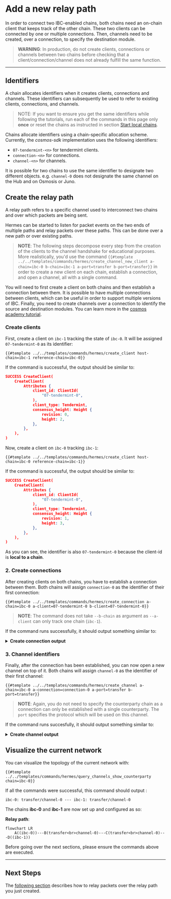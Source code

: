 # Add a new relay path

In order to connect two IBC-enabled chains, both chains need an on-chain client that keeps track of the other chain. These two clients can be connected by one or multiple connections. Then, channels need to be created, over a connection, to specify the destination module.

> __WARNING__: In production, do not create clients, connections or channels between two chains before checking that a client/connection/channel does not already fulfill the same function.

---

## Identifiers

A chain allocates identifiers when it creates clients, connections and channels. These identifiers can subsequently be used to refer to existing clients, connections, and channels.

> NOTE: If you want to ensure you get the same identifiers while following the tutorials, run each of the commands in this page only __once__ or reset the chains as instructed in section [Start local chains](./start-local-chains.md#reset-your-configuration-and-start-the-chains). 

Chains allocate identifiers using a chain-specific allocation scheme. Currently, the *cosmos-sdk* implementation uses the following identifiers:

- `07-tendermint-<n>` for tendermint clients.
- `connection-<n>` for connections.
- `channel-<n>` for channels.

It is possible for two chains to use the same identifier to designate two different objects. e.g. `channel-0` does not designate the same channel on the Hub and on Osmosis or Juno.


## Create the relay path

A relay path refers to a specific channel used to interconnect two chains and over which packets are being sent.

Hermes can be started to listen for packet events on the two ends of multiple paths and relay packets over these paths.
This can be done over a new path or over existing paths.

>__NOTE__: The following steps decompose every step from the creation of the clients to the channel handshake for educational purposes. 
> More realistically, you'd use the command `{{#template ../../templates/commands/hermes/create_channel_new_client a-chain=ibc-0 b-chain=ibc-1 a-port=transfer b-port=transfer}}` in order to create a new client on each chain, establish a connection, and open a channel, all with a single command.

You will need to first create a client on both chains and then establish a connection between them. It is possible to have multiple connections between clients, which can be useful in order to support multiple versions of IBC. Finally, you need to create channels over a connection to identify the source and destination modules. You can learn more in the [cosmos academy tutorial](https://tutorials.cosmos.network/academy/4-ibc/what-is-ibc.html).  

### Create clients

First, create a client on `ibc-1` tracking the state of `ibc-0`. It will be assigned `07-tendermint-0` as its identifier:

```shell
{{#template ../../templates/commands/hermes/create_client host-chain=ibc-1 reference-chain=ibc-0}}
```

If the command is successful, the output should be similar to:
```json
SUCCESS CreateClient(
    CreateClient(
        Attributes {
            client_id: ClientId(
                "07-tendermint-0",
            ),
            client_type: Tendermint,
            consensus_height: Height {
                revision: 0,
                height: 2,
            },
        },
    ),
)
```

Now, create a client on `ibc-0` tracking `ibc-1`:

```shell
{{#template ../../templates/commands/hermes/create_client host-chain=ibc-0 reference-chain=ibc-1}}
```
If the command is successful, the output should be similar to:
```json
SUCCESS CreateClient(
    CreateClient(
        Attributes {
            client_id: ClientId(
                "07-tendermint-0",
            ),
            client_type: Tendermint,
            consensus_height: Height {
                revision: 1,
                height: 3,
            },
        },
    ),
)
```
As you can see, the identifier is also `07-tendermint-0` because the client-id is **local to a chain**. 


### 2. Create connections


After creating clients on both chains, you have to establish a connection between them. Both chains will assign `connection-0` as the identifier of their first connection:

```shell
{{#template ../../templates/commands/hermes/create_connection a-chain=ibc-0 a-client=07-tendermint-0 b-client=07-tendermint-0}}
```
>__NOTE__: The command does not take `--b-chain` as argument as `--a-client` can only track one chain (`ibc-1`). 

If the command runs successfully, it should output something similar to:

<details><summary style="font-weight:bold">Create connection output</summary>

```
2022-08-29T11:16:39.833467Z  INFO ThreadId(01) using default configuration from '$HOME/.hermes/config.toml'
2022-08-29T11:16:39.838071Z  INFO ThreadId(01) Creating a new connection with pre-existing clients 07-tendermint-0 and 07-tendermint-0
2022-08-29T11:16:39.843103Z  INFO ThreadId(15) wait_for_block_commits: waiting for commit of tx hashes(s) F87AE29F8BA86EA9F6533C0CE8A34101C90948B824446E0B4889C4F953A9E094 id=ibc-0
2022-08-29T11:16:41.047867Z  INFO ThreadId(01) 🥂 ibc-0 => IbcEventWithHeight {
    event: OpenInitConnection(
        OpenInit(
            Attributes {
                connection_id: Some(
                    ConnectionId(
                        "connection-0",
                    ),
                ),
                client_id: ClientId(
                    "07-tendermint-0",
                ),
                counterparty_connection_id: None,
                counterparty_client_id: ClientId(
                    "07-tendermint-0",
                ),
            },
        ),
    ),
    height: Height {
        revision: 0,
        height: 29,
    },
}

2022-08-29T11:16:44.061620Z  INFO ThreadId(15) wait_for_block_commits: waiting for commit of tx hashes(s) AEEAE5846991C6748248ECD81A5B8D83E7E0388322202900788C72518649EF7B id=ibc-0
2022-08-29T11:16:51.249114Z  INFO ThreadId(41) wait_for_block_commits: waiting for commit of tx hashes(s) BFED59B2EBE5D75A19C1CBB1FB931FF6FC81EF02F872CEB3D37AA40DDA5101B4 id=ibc-1
2022-08-29T11:16:52.452619Z  INFO ThreadId(01) 🥂 ibc-1 => IbcEventWithHeight {
    event: OpenTryConnection(
        OpenTry(
            Attributes {
                connection_id: Some(
                    ConnectionId(
                        "connection-0",
                    ),
                ),
                client_id: ClientId(
                    "07-tendermint-0",
                ),
                counterparty_connection_id: Some(
                    ConnectionId(
                        "connection-0",
                    ),
                ),
                counterparty_client_id: ClientId(
                    "07-tendermint-0",
                ),
            },
        ),
    ),
    height: Height {
        revision: 1,
        height: 31,
    },
}

2022-08-29T11:16:55.459367Z  WARN ThreadId(01) [ibc-0 -> ibc-1:07-tendermint-0] resolving trusted height from the full list of consensus state heights for target height 0-31; this may take a while
2022-08-29T11:16:55.469498Z  INFO ThreadId(41) wait_for_block_commits: waiting for commit of tx hashes(s) D232FCF03549B692604A06AFC1D82494FB1D466E61880E9A8653FEFC2F41BA69 id=ibc-1
2022-08-29T11:17:02.248045Z  INFO ThreadId(15) wait_for_block_commits: waiting for commit of tx hashes(s) 0ABC352714048C0873537CCEBE31393E1CB09F810B5AAE495833436A8F9447C0 id=ibc-0
2022-08-29T11:17:06.159408Z  INFO ThreadId(01) 🥂 ibc-0 => IbcEventWithHeight {
    event: OpenAckConnection(
        OpenAck(
            Attributes {
                connection_id: Some(
                    ConnectionId(
                        "connection-0",
                    ),
                ),
                client_id: ClientId(
                    "07-tendermint-0",
                ),
                counterparty_connection_id: Some(
                    ConnectionId(
                        "connection-0",
                    ),
                ),
                counterparty_client_id: ClientId(
                    "07-tendermint-0",
                ),
            },
        ),
    ),
    height: Height {
        revision: 0,
        height: 34,
    },
}

2022-08-29T11:17:11.202362Z  INFO ThreadId(41) wait_for_block_commits: waiting for commit of tx hashes(s) F5A344056C7F8775620581756985C2C5DB43F396A18956C017E56EFB4A8FF616 id=ibc-1
2022-08-29T11:17:12.407373Z  INFO ThreadId(01) 🥂 ibc-1 => IbcEventWithHeight {
    event: OpenConfirmConnection(
        OpenConfirm(
            Attributes {
                connection_id: Some(
                    ConnectionId(
                        "connection-0",
                    ),
                ),
                client_id: ClientId(
                    "07-tendermint-0",
                ),
                counterparty_connection_id: Some(
                    ConnectionId(
                        "connection-0",
                    ),
                ),
                counterparty_client_id: ClientId(
                    "07-tendermint-0",
                ),
            },
        ),
    ),
    height: Height {
        revision: 1,
        height: 35,
    },
}

2022-08-29T11:17:15.409868Z  INFO ThreadId(01) connection handshake already finished for Connection {
    delay_period: 0ns,
    a_side: ConnectionSide {
        chain: BaseChainHandle {
            chain_id: ChainId {
                id: "ibc-0",
                version: 0,
            },
            runtime_sender: Sender { .. },
        },
        client_id: ClientId(
            "07-tendermint-0",
        ),
        connection_id: Some(
            ConnectionId(
                "connection-0",
            ),
        ),
    },
    b_side: ConnectionSide {
        chain: BaseChainHandle {
            chain_id: ChainId {
                id: "ibc-1",
                version: 1,
            },
            runtime_sender: Sender { .. },
        },
        client_id: ClientId(
            "07-tendermint-0",
        ),
        connection_id: Some(
            ConnectionId(
                "connection-0",
            ),
        ),
    },
}

SUCCESS Connection {
    delay_period: 0ns,
    a_side: ConnectionSide {
        chain: BaseChainHandle {
            chain_id: ChainId {
                id: "ibc-0",
                version: 0,
            },
            runtime_sender: Sender { .. },
        },
        client_id: ClientId(
            "07-tendermint-0",
        ),
        connection_id: Some(
            ConnectionId(
                "connection-0",
            ),
        ),
    },
    b_side: ConnectionSide {
        chain: BaseChainHandle {
            chain_id: ChainId {
                id: "ibc-1",
                version: 1,
            },
            runtime_sender: Sender { .. },
        },
        client_id: ClientId(
            "07-tendermint-0",
        ),
        connection_id: Some(
            ConnectionId(
                "connection-0",
            ),
        ),
    },
}
```
</details>

### 3. Channel identifiers


Finally, after the connection has been established, you can now open a new channel on top of it. Both chains will assign `channel-0` as the identifier of their first channel:

```shell
{{#template ../../templates/commands/hermes/create_channel a-chain=ibc-0 a-connection=connection-0 a-port=transfer b-port=transfer}}
```
>__NOTE__: Again, you do not need to specify the counterparty chain as a connection can only be established with a single counterparty. The `port` specifies the protocol which will be used on this channel. 

If the command runs succesfully, it should output something similar to:

<details><summary style="font-weight:bold">Create channel output</summary>

```
2022-08-29T11:26:28.027659Z  INFO ThreadId(01) using default configuration from '$HOME/.hermes/config.toml'
2022-08-29T11:26:28.040558Z  INFO ThreadId(15) wait_for_block_commits: waiting for commit of tx hashes(s) A7B19D0BB98DD6724B7E41A2CAD8381989D38C8D9E8C141D111DBF9DB5C20DC1 id=ibc-0
2022-08-29T11:26:33.455062Z  INFO ThreadId(01) 🎊  ibc-0 => IbcEventWithHeight {
    event: OpenInitChannel(
        OpenInit {
            port_id: PortId(
                "transfer",
            ),
            channel_id: Some(
                ChannelId(
                    "channel-0",
                ),
            ),
            connection_id: ConnectionId(
                "connection-0",
            ),
            counterparty_port_id: PortId(
                "transfer",
            ),
            counterparty_channel_id: None,
        },
    ),
    height: Height {
        revision: 0,
        height: 147,
    },
}

2022-08-29T11:26:38.199410Z  INFO ThreadId(41) wait_for_block_commits: waiting for commit of tx hashes(s) 31CBCFAA6806315A5A6D96C71AEBFDFD71757F823914037B51893F123332282D id=ibc-1
2022-08-29T11:26:39.704788Z  INFO ThreadId(01) 🎊  ibc-1 => IbcEventWithHeight {
    event: OpenTryChannel(
        OpenTry {
            port_id: PortId(
                "transfer",
            ),
            channel_id: Some(
                ChannelId(
                    "channel-0",
                ),
            ),
            connection_id: ConnectionId(
                "connection-0",
            ),
            counterparty_port_id: PortId(
                "transfer",
            ),
            counterparty_channel_id: Some(
                ChannelId(
                    "channel-0",
                ),
            ),
        },
    ),
    height: Height {
        revision: 1,
        height: 148,
    },
}

2022-08-29T11:26:44.242127Z  INFO ThreadId(15) wait_for_block_commits: waiting for commit of tx hashes(s) 0B6EAF8ABCC7E807EDBD65E73EEE32CEE736BE787D2791C49D1436F2BA810F37 id=ibc-0
2022-08-29T11:26:48.455749Z  INFO ThreadId(01) 🎊  ibc-0 => IbcEventWithHeight {
    event: OpenAckChannel(
        OpenAck {
            port_id: PortId(
                "transfer",
            ),
            channel_id: Some(
                ChannelId(
                    "channel-0",
                ),
            ),
            counterparty_channel_id: Some(
                ChannelId(
                    "channel-0",
                ),
            ),
            connection_id: ConnectionId(
                "connection-0",
            ),
            counterparty_port_id: PortId(
                "transfer",
            ),
        },
    ),
    height: Height {
        revision: 0,
        height: 150,
    },
}

2022-08-29T11:26:53.297494Z  INFO ThreadId(41) wait_for_block_commits: waiting for commit of tx hashes(s) 005B0105B4E1541F3ABF56CF5AB340EDA4DE0A81939CF379F1FEA272160C47EE id=ibc-1
2022-08-29T11:26:54.501966Z  INFO ThreadId(01) 🎊  ibc-1 => IbcEventWithHeight {
    event: OpenConfirmChannel(
        OpenConfirm {
            port_id: PortId(
                "transfer",
            ),
            channel_id: Some(
                ChannelId(
                    "channel-0",
                ),
            ),
            connection_id: ConnectionId(
                "connection-0",
            ),
            counterparty_port_id: PortId(
                "transfer",
            ),
            counterparty_channel_id: Some(
                ChannelId(
                    "channel-0",
                ),
            ),
        },
    ),
    height: Height {
        revision: 1,
        height: 151,
    },
}

2022-08-29T11:26:57.503582Z  INFO ThreadId(01) channel handshake already finished for Channel {
    ordering: Unordered,
    a_side: ChannelSide {
        chain: BaseChainHandle {
            chain_id: ChainId {
                id: "ibc-0",
                version: 0,
            },
            runtime_sender: Sender { .. },
        },
        client_id: ClientId(
            "07-tendermint-0",
        ),
        connection_id: ConnectionId(
            "connection-0",
        ),
        port_id: PortId(
            "transfer",
        ),
        channel_id: Some(
            ChannelId(
                "channel-0",
            ),
        ),
        version: None,
    },
    b_side: ChannelSide {
        chain: BaseChainHandle {
            chain_id: ChainId {
                id: "ibc-1",
                version: 1,
            },
            runtime_sender: Sender { .. },
        },
        client_id: ClientId(
            "07-tendermint-0",
        ),
        connection_id: ConnectionId(
            "connection-0",
        ),
        port_id: PortId(
            "transfer",
        ),
        channel_id: Some(
            ChannelId(
                "channel-0",
            ),
        ),
        version: None,
    },
    connection_delay: 0ns,
}

SUCCESS Channel {
    ordering: Unordered,
    a_side: ChannelSide {
        chain: BaseChainHandle {
            chain_id: ChainId {
                id: "ibc-0",
                version: 0,
            },
            runtime_sender: Sender { .. },
        },
        client_id: ClientId(
            "07-tendermint-0",
        ),
        connection_id: ConnectionId(
            "connection-0",
        ),
        port_id: PortId(
            "transfer",
        ),
        channel_id: Some(
            ChannelId(
                "channel-0",
            ),
        ),
        version: None,
    },
    b_side: ChannelSide {
        chain: BaseChainHandle {
            chain_id: ChainId {
                id: "ibc-1",
                version: 1,
            },
            runtime_sender: Sender { .. },
        },
        client_id: ClientId(
            "07-tendermint-0",
        ),
        connection_id: ConnectionId(
            "connection-0",
        ),
        port_id: PortId(
            "transfer",
        ),
        channel_id: Some(
            ChannelId(
                "channel-0",
            ),
        ),
        version: None,
    },
    connection_delay: 0ns,
}
```
</details>

## Visualize the current network

You can visualize the topology of the current network with: 

```shell
{{#template ../../templates/commands/hermes/query_channels_show_counterparty chain=ibc-0}}
```

If all the commands were successful, this command should output : 

```
ibc-0: transfer/channel-0 --- ibc-1: transfer/channel-0
```

The chains __ibc-0__ and __ibc-1__ are now set up and configured as so:

__Relay path__: 
```mermaid
flowchart LR
    A((ibc-0))---B(transfer<br>channel-0)---C(transfer<br>channel-0)---D((ibc-1))
```

Before going over the next sections, please ensure the commands above are executed.

---

## Next Steps

The [following section](./start-relaying.md) describes how to relay packets over the relay path you just created.

